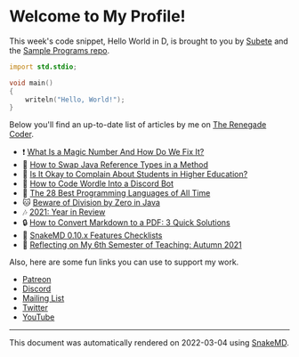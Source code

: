 # Welcome to My Profile!

This week's code snippet, Hello World in D, is brought to you by [Subete](https://subete.therenegadecoder.com/en/latest/) and the [Sample Programs repo](https://sample-programs.therenegadecoder.com/).

```D
import std.stdio;

void main()
{
	writeln("Hello, World!");
}
```

Below you'll find an up-to-date list of articles by me on [The Renegade Coder](https://therenegadecoder.com).

- :exclamation: [What Is a Magic Number And How Do We Fix It?](https://therenegadecoder.com/code/what-is-a-magic-number-and-how-do-we-fix-it/)
- :dango: [How to Swap Java Reference Types in a Method](https://therenegadecoder.com/code/how-to-swap-java-reference-types-in-a-method/)
- :gem: [Is It Okay to Complain About Students in Higher Education?](https://therenegadecoder.com/teach/is-it-okay-to-complain-about-students-in-higher-education/)
- :tea: [How to Code Wordle Into a Discord Bot](https://therenegadecoder.com/code/how-to-code-wordle-into-a-discord-bot/)
- :tea: [The 28 Best Programming Languages of All Time](https://therenegadecoder.com/code/the-28-best-programming-languages-of-all-time/)
- :cat: [Beware of Division by Zero in Java](https://therenegadecoder.com/code/beware-of-division-by-zero-in-java/)
- :notes: [2021: Year in Review](https://therenegadecoder.com/meta/2021-year-in-review/)
- :lock: [How to Convert Markdown to a PDF: 3 Quick Solutions](https://therenegadecoder.com/blog/how-to-convert-markdown-to-a-pdf-3-quick-solutions/)
- :milky_way: [SnakeMD 0.10.x Features Checklists](https://therenegadecoder.com/meta/snakemd-0-10-x-features-checklists/)
- :seedling: [Reflecting on My 6th Semester of Teaching: Autumn 2021](https://therenegadecoder.com/teach/reflecting-on-my-6th-semester-of-teaching/)

Also, here are some fun links you can use to support my work.

- [Patreon](https://www.patreon.com/TheRenegadeCoder)
- [Discord](https://discord.gg/Jhmtj7Z)
- [Mailing List](https://newsletter.therenegadecoder.com/)
- [Twitter](https://twitter.com/RenegadeCoder94)
- [YouTube](https://www.youtube.com/channel/UCpyoVwOqYRlSAEUPEn7P9hw)

---

This document was automatically rendered on 2022-03-04 using [SnakeMD](https://snakemd.therenegadecoder.com).